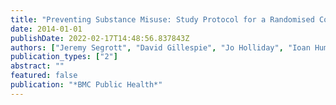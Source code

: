 ```yaml
---
title: "Preventing Substance Misuse: Study Protocol for a Randomised Controlled Trial of the Strengthening Families Programme 10--14 UK (SFP 10--14 UK)"
date: 2014-01-01
publishDate: 2022-02-17T14:48:56.837843Z
authors: ["Jeremy Segrott", "David Gillespie", "Jo Holliday", "Ioan Humphreys", "Simon Murphy", "Ceri Phillips", "Hayley Reed", "Heather Rothwell", "David Foxcroft", "Kerenza Hood", " others"]
publication_types: ["2"]
abstract: ""
featured: false
publication: "*BMC Public Health*"
---
```


